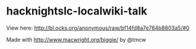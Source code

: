 # hacknightslc-localwiki-talk

View here: http://bl.ocks.org/anonymous/raw/bf14fd8a7e784b8803a5/#0

Made with http://www.macwright.org/biggie/ by @tmcw

